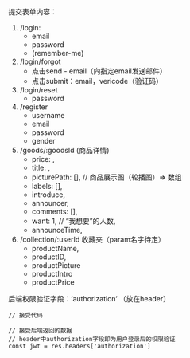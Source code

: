 提交表单内容：

1. /login:
   - email
   - password
   - (remember-me)
2. /login/forgot
   - 点击send - email（向指定email发送邮件）
   - 点击submit：email，vericode（验证码）
3. /login/reset
   - password
4. /register
   - username
   - email
   - password
   - gender
5. /goods/:goodsId (商品详情)
   - price: ,
   - title: ,
   - picturePath: [], // 商品展示图（轮播图）=> 数组
   - labels: [],
   - introduce,
   - announcer,
   - comments: [],
   - want: 1,  // “我想要”的人数,
   - announceTime,
6. /collection/:userId 收藏夹（param名字待定）
      - productName,
      - productID,
      - productPicture
      - productIntro
      - productPrice



后端权限验证字段：’authorization‘ （放在header）

```vue
// 接受代码

// 接受后端返回的数据
// header中authorization字段即为用户登录后的权限验证
const jwt = res.headers['authorization']
```

